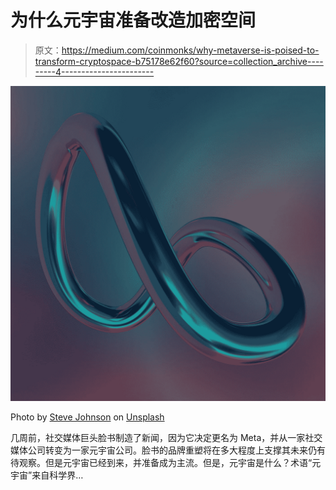 # 为什么元宇宙准备改造加密空间

> 原文：<https://medium.com/coinmonks/why-metaverse-is-poised-to-transform-cryptospace-b75178e62f60?source=collection_archive---------4----------------------->

![](img/ec8345d03cf709d413bd891a7be80435.png)

Photo by [Steve Johnson](https://unsplash.com/@steve_j?utm_source=medium&utm_medium=referral) on [Unsplash](https://unsplash.com?utm_source=medium&utm_medium=referral)

几周前，社交媒体巨头脸书制造了新闻，因为它决定更名为 Meta，并从一家社交媒体公司转变为一家元宇宙公司。脸书的品牌重塑将在多大程度上支撑其未来仍有待观察。但是元宇宙已经到来，并准备成为主流。但是，元宇宙是什么？术语“元宇宙”来自科学界…